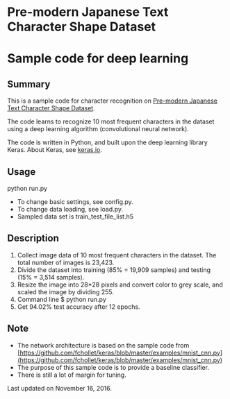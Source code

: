 # Pre-modern Japanese Text Character Shape Dataset 
# Sample code for deep learning

## Summary
This is a sample code for character recognition on [Pre-modern Japanese Text Character Shape Dataset](http://codh.rois.ac.jp/char-shape/).

The code learns to recognize 10 most frequent characters in the dataset using a deep learning algorithm (convolutional neural network). 

The code is written in Python, and built upon the deep learning library Keras. About Keras, see [keras.io](https://keras.io/).

## Usage

python run.py

* To change basic settings, see config.py.
* To change data loading, see load.py. 
* Sampled data set is train_test_file_list.h5

## Description

1. Collect image data of 10 most frequent characters in the dataset. The total number of images is 23,423.
2. Divide the dataset into training (85% = 19,909 samples) and testing (15% = 3,514 samples).
3. Resize the image into 28*28 pixels and convert color to grey scale, and scaled the image by dividing 255.
4. Command line $ python run.py
5. Get 94.02% test accuracy after 12 epochs.

## Note

* The network architecture is based on the sample code from 
[https://github.com/fchollet/keras/blob/master/examples/mnist_cnn.py](https://github.com/fchollet/keras/blob/master/examples/mnist_cnn.py)
* The purpose of this sample code is to provide a baseline classifier.
* There is still a lot of margin for tuning. 

Last updated on November 16, 2016.
